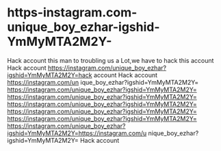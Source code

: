 # https-instagram.com-unique_boy_ezhar-igshid-YmMyMTA2M2Y-
Hack account this man to troubling us a
Lot,we have to hack this account
Hack account 
https://instagram.com/unique_boy_ezhar?igshid=YmMyMTA2M2Y=hack account
Hack account
https://instagram.com/un
ique_boy_ezhar?igshid=YmMyMTA2M2Y=
https://instagram.com/unique_boy_ezhar?igshid=YmMyMTA2M2Y=
https://instagram.com/unique_boy_ezhar?igshid=YmMyMTA2M2Y=
https://instagram.com/unique_boy_ezhar?igshid=YmMyMTA2M2Y=
https://instagram.com/unique_boy_ezhar?igshid=YmMyMTA2M2Y=
https://instagram.com/unique_boy_ezhar?igshid=YmMyMTA2M2Y=
https://instagram.com/unique_boy_ezhar?igshid=YmMyMTA2M2Y=https://instagram.com/u
nique_boy_ezhar?igshid=YmMyMTA2M2Y=
Hack account 
